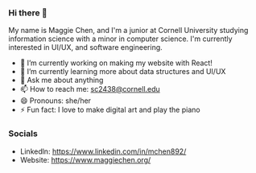 ### Hi there 👋


<!-- **mchen892/mchen892** is a ✨ _special_ ✨ repository because its `README.md` (this file) appears on your GitHub profile. -->

My name is Maggie Chen, and I'm a junior at Cornell University studying information science with a minor in computer science. I'm currently interested in UI/UX, and software engineering. 
- 🔭 I’m currently working on making my website with React!
- 🌱 I’m currently learning more about data structures and UI/UX
- 💬 Ask me about anything 
- 📫 How to reach me: sc2438@cornell.edu
- 😄 Pronouns: she/her
- ⚡ Fun fact: I love to make digital art and play the piano 

### Socials 
- Linkedln: https://www.linkedin.com/in/mchen892/
- Website: https://www.maggiechen.org/
